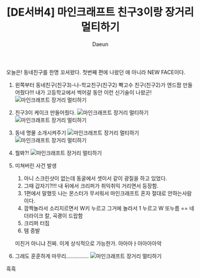﻿---
layout: post
title: '[DE서버4] 마인크래프트 친구3이랑 장거리 멀티하기'
subheading: 내가 만든 야생서버에서 게임하기
author: Daeun
categories: Game
banner:
tags: 마인크래프트 minecraft 야생서버 마인크래프트장거리멀티

---

오늘은! 동네친구를 한명 꼬셔왔다. 첫번째 편에 나왔던 애 아니라 NEW FACE이다.

1. 왼쪽부터 동네친구(친구3)-나-학교친구(친구2)
빡고수 친구(친구2)가 엔드팜 만들어줬다!!! 내가 고등학교에서 썩어갈 동안 이런 신기술이 나왔군!
![마인크래프트 장거리 멀티하기](https://user-images.githubusercontent.com/79370538/213461462-fbebf4a2-2e90-4c30-8b48-b9d8683bef66.png)

1. 친구3이 케이크 만들어줬다.
![마인크래프트 장거리 멀티하기](https://user-images.githubusercontent.com/79370538/213461472-9e6e60fc-72d8-428e-97a5-08d3794dd164.png)
![마인크래프트 장거리 멀티하기](https://user-images.githubusercontent.com/79370538/213461476-a7ab5c7c-1b8c-4cce-b116-7c936face723.png)

1. 동네 명물 소개시켜주기 
![마인크래프트 장거리 멀티하기](https://user-images.githubusercontent.com/79370538/213461481-ba343c98-51b5-49f0-b318-e5c199aa8740.png)
![마인크래프트 장거리 멀티하기](https://user-images.githubusercontent.com/79370538/213461485-fddb102c-fd66-4c10-adbd-abc7cd9f4f44.png)

1. 뭘봐?!
![마인크래프트 장거리 멀티하기](https://user-images.githubusercontent.com/79370538/213461488-3d79f96c-5023-4b55-91af-f5102fea4ea2.png)

1. 미쳐버린 사건 발생
	1. 아니 스크린샷이 없는데 동굴에서 셋이서 같이 광질을 하고 있었다.
	2. 그때 갑자기?!!! 내 뒤에서 크리퍼가 취익취익 거리면서 등장함.
	3. 1편에서 말했듯 나는 몬스터가 무서워서 마인크래프트 혼자 절대로 안하는사람이다.
	4. 깜짝놀라서 소리지르면서 W키 누르고 그거에 놀라서 1 누르고 W 또누름 == 네더라이크 칼, 곡괭이 드랍함
	5. 크리퍼 터짐
	6. 템 증발
	
	미친거 아니냐 진짜. 이게 상식적으로 가능한가. 아아아ㅏ아아아아악


6. 그래도 훈훈하게 마무리...............
![마인크래프트 장거리 멀티하기](https://user-images.githubusercontent.com/79370538/213461491-9f44024e-d7e3-40a1-a5cd-c7b0b67ddd5f.png)

흑흑
